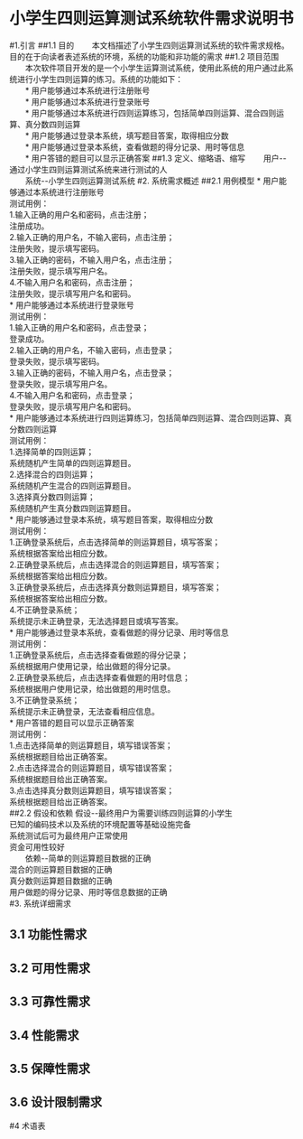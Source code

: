 # 小学生四则运算测试系统软件需求说明书
#1.引言
##1.1 目的
　　本文档描述了小学生四则运算测试系统的软件需求规格。目的在于向读者表述系统的环境，系统的功能和非功能的需求
##1.2 项目范围
　　本次软件项目开发的是一个小学生运算测试系统，使用此系统的用户通过此系统进行小学生四则运算的练习。系统的功能如下：<br>
　　* 用户能够通过本系统进行注册账号<br>
　　* 用户能够通过本系统进行登录账号<br>
　　* 用户能够通过本系统进行四则运算练习，包括简单四则运算、混合四则运算、真分数四则运算<br>
　　* 用户能够通过登录本系统，填写题目答案，取得相应分数<br>
　　* 用户能够通过登录本系统，查看做题的得分记录、用时等信息<br>
　　* 用户答错的题目可以显示正确答案
##1.3 定义、缩略语、缩写
　　用户--通过小学生四则运算测试系统来进行测试的人<br>
　　系统--小学生四则运算测试系统
#2. 系统需求概述
##2.1 用例模型
    * 用户能够通过本系统进行注册账号<br>
      测试用例：<br>
      1.输入正确的用户名和密码，点击注册；<br>
        注册成功。<br>
      2.输入正确的用户名，不输入密码，点击注册；<br>
        注册失败，提示填写密码。<br>
      3.输入正确的密码，不输入用户名，点击注册；<br>
        注册失败，提示填写用户名。<br>
      4.不输入用户名和密码，点击注册；<br>
        注册失败，提示填写用户名和密码。<br>
    * 用户能够通过本系统进行登录账号<br>
      测试用例：<br>
      1.输入正确的用户名和密码，点击登录；<br>
        登录成功。<br>
      2.输入正确的用户名，不输入密码，点击登录；<br>
        登录失败，提示填写密码。<br>
      3.输入正确的密码，不输入用户名，点击登录；<br>
        登录失败，提示填写用户名。<br>
      4.不输入用户名和密码，点击登录；<br>
        登录失败，提示填写用户名和密码。<br>
    * 用户能够通过本系统进行四则运算练习，包括简单四则运算、混合四则运算、真分数四则运算<br>
      测试用例：<br>
      1.选择简单的四则运算；<br>
        系统随机产生简单的四则运算题目。<br>
      2.选择混合的四则运算；<br>
        系统随机产生混合的四则运算题目。<br>
      3.选择真分数四则运算；<br>
        系统随机产生真分数四则运算题目。<br>
    * 用户能够通过登录本系统，填写题目答案，取得相应分数<br>
      测试用例：<br>
      1.正确登录系统后，点击选择简单的则运算题目，填写答案；<br>
        系统根据答案给出相应分数。<br>
      2.正确登录系统后，点击选择混合的则运算题目，填写答案；<br>
        系统根据答案给出相应分数。<br>
      3.正确登录系统后，点击选择真分数则运算题目，填写答案；<br>
        系统根据答案给出相应分数。<br>
      4.不正确登录系统；<br>
        系统提示未正确登录，无法选择题目或填写答案。<br>
    * 用户能够通过登录本系统，查看做题的得分记录、用时等信息<br>
      测试用例：<br>
      1.正确登录系统后，点击选择查看做题的得分记录；<br>
        系统根据用户使用记录，给出做题的得分记录。<br>
      2.正确登录系统后，点击选择查看做题的用时信息；<br>
        系统根据用户使用记录，给出做题的用时信息。<br>
      3.不正确登录系统；<br>
        系统提示未正确登录，无法查看相应信息。<br>
    * 用户答错的题目可以显示正确答案<br>
      测试用例：<br>
      1.点击选择简单的则运算题目，填写错误答案；<br>
        系统根据题目给出正确答案。<br>
      2.点击选择混合的则运算题目，填写错误答案；<br>
        系统根据题目给出正确答案。<br>
      3.点击选择真分数则运算题目，填写错误答案；<br>
        系统根据题目给出正确答案。<br>
##2.2 假设和依赖
    假设--最终用户为需要训练四则运算的小学生<br>
          已知的编码技术以及系统的环境配置等基础设施完备<br>
          系统测试后可为最终用户正常使用<br>
          资金可用性较好<br>
　　依赖--简单的则运算题目数据的正确<br>
          混合的则运算题目数据的正确<br>
          真分数则运算题目数据的正确<br>
          用户做题的得分记录、用时等信息数据的正确<br>
#3. 系统详细需求
## 3.1 功能性需求
## 3.2 可用性需求
## 3.3 可靠性需求
## 3.4 性能需求
## 3.5 保障性需求
## 3.6 设计限制需求
#4 术语表
